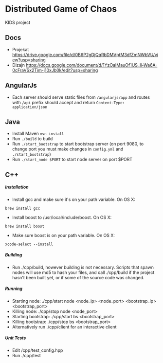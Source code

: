 # Distributed Game of Chaos
KIDS project

## Docs
- Projekat https://drive.google.com/file/d/0B6P2gDjQqRbDMVptM3dfZmNWbVU/view?usp=sharing
- Dizajn https://docs.google.com/document/d/1YzOaIMauOf1US_li-Wa6A-0cFraVSx2Tim-j10xJb0k/edit?usp=sharing

## AngularJs
- Each server should serve static files from `/angularjs/app` and routes with `/api` prefix should accept and return `Content-Type: application/json`

## Java
- Install Maven `mvn install`
- Run `./build` to build
- Run `./start_bootstrap` to start bootstrap server (on port 9080, to change port you must make changes in `config.yml` and `./start_bootstrap`)
- Run `./start_node $PORT` to start node server on port $PORT

## C++
##### Installation
- Install gcc and make sure it's on your path variable. On OS X:
```
brew install gcc
```

- Install boost to /usr/local/include/boost. On OS X:
```
brew install boost
```

- Make sure boost is on your path variable. On OS X:
```
xcode-select --install
```
##### Building
- Run ./cpp/build, however building is not necessary. Scripts that spawn nodes will use md5 to hash your files, and call ./cpp/build if the project hasn't been built yet, or if some of the source code was changed.

##### Running
- Starting node: ./cpp/start node <node_ip> <node_port> <bootstrap_ip> <bootstrap_port>
- Killing node: ./cpp/stop node <node_port>
- Starting bootstrap: ./cpp/start bs <bootstrap_port>
- Killing bootstrap: ./cpp/stop bs <bootstrap_port>
- Alternatively run ./cpp/client for an interactive client

##### Unit Tests
- Edit /cpp/test_config.hpp
- Run ./cpp/test
